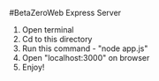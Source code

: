 #BetaZeroWeb 
Express Server
<ol>
<li>Open terminal</li>
<li>Cd to this directory</li>
<li>Run this command - "node app.js"</li>
<li>Open "localhost:3000" on browser</li>
<li>Enjoy!
</ol>
